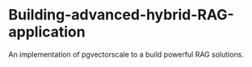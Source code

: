 # Building-advanced-hybrid-RAG-application
An implementation of pgvectorscale to a build powerful RAG solutions.
